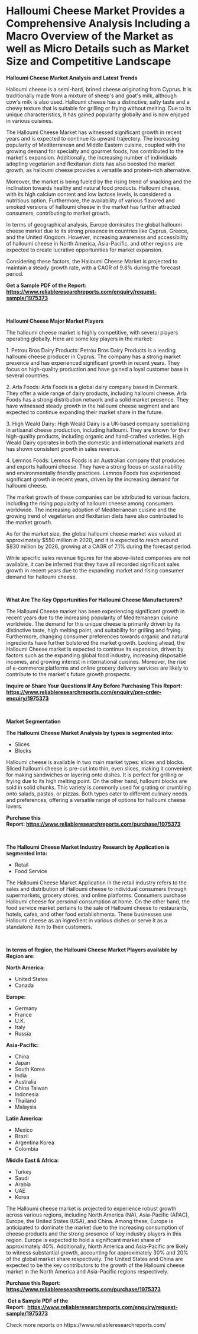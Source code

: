 <p><h1>Halloumi Cheese Market Provides a Comprehensive Analysis Including a Macro Overview of the Market as well as Micro Details such as Market Size and Competitive Landscape</h1></p><p><strong>Halloumi Cheese Market Analysis and Latest Trends</strong></p>
<p><p>Halloumi cheese is a semi-hard, brined cheese originating from Cyprus. It is traditionally made from a mixture of sheep's and goat's milk, although cow's milk is also used. Halloumi cheese has a distinctive, salty taste and a chewy texture that is suitable for grilling or frying without melting. Due to its unique characteristics, it has gained popularity globally and is now enjoyed in various cuisines.</p><p>The Halloumi Cheese Market has witnessed significant growth in recent years and is expected to continue its upward trajectory. The increasing popularity of Mediterranean and Middle Eastern cuisine, coupled with the growing demand for specialty and gourmet foods, has contributed to the market's expansion. Additionally, the increasing number of individuals adopting vegetarian and flexitarian diets has also boosted the market growth, as halloumi cheese provides a versatile and protein-rich alternative.</p><p>Moreover, the market is being fueled by the rising trend of snacking and the inclination towards healthy and natural food products. Halloumi cheese, with its high calcium content and low lactose levels, is considered a nutritious option. Furthermore, the availability of various flavored and smoked versions of halloumi cheese in the market has further attracted consumers, contributing to market growth.</p><p>In terms of geographical analysis, Europe dominates the global halloumi cheese market due to its strong presence in countries like Cyprus, Greece, and the United Kingdom. However, increasing awareness and accessibility of halloumi cheese in North America, Asia-Pacific, and other regions are expected to create lucrative opportunities for market expansion.</p><p>Considering these factors, the Halloumi Cheese Market is projected to maintain a steady growth rate, with a CAGR of 9.8% during the forecast period.</p></p>
<p><strong>Get a Sample PDF of the Report:&nbsp; <a href="https://www.reliableresearchreports.com/enquiry/request-sample/1975373">https://www.reliableresearchreports.com/enquiry/request-sample/1975373</a></strong></p>
<p>&nbsp;</p>
<p><strong>Halloumi Cheese Major Market Players</strong></p>
<p><p>The halloumi cheese market is highly competitive, with several players operating globally. Here are some key players in the market:</p><p>1. Petrou Bros Dairy Products: Petrou Bros Dairy Products is a leading halloumi cheese producer in Cyprus. The company has a strong market presence and has experienced significant growth in recent years. They focus on high-quality production and have gained a loyal customer base in several countries.</p><p>2. Arla Foods: Arla Foods is a global dairy company based in Denmark. They offer a wide range of dairy products, including halloumi cheese. Arla Foods has a strong distribution network and a solid market presence. They have witnessed steady growth in the halloumi cheese segment and are expected to continue expanding their market share in the future.</p><p>3. High Weald Dairy: High Weald Dairy is a UK-based company specializing in artisanal cheese production, including halloumi. They are known for their high-quality products, including organic and hand-crafted varieties. High Weald Dairy operates in both the domestic and international markets and has shown consistent growth in sales revenue.</p><p>4. Lemnos Foods: Lemnos Foods is an Australian company that produces and exports halloumi cheese. They have a strong focus on sustainability and environmentally friendly practices. Lemnos Foods has experienced significant growth in recent years, driven by the increasing demand for halloumi cheese.</p><p>The market growth of these companies can be attributed to various factors, including the rising popularity of halloumi cheese among consumers worldwide. The increasing adoption of Mediterranean cuisine and the growing trend of vegetarian and flexitarian diets have also contributed to the market growth.</p><p>As for the market size, the global halloumi cheese market was valued at approximately $550 million in 2020, and it is expected to reach around $830 million by 2026, growing at a CAGR of 7.1% during the forecast period.</p><p>While specific sales revenue figures for the above-listed companies are not available, it can be inferred that they have all recorded significant sales growth in recent years due to the expanding market and rising consumer demand for halloumi cheese.</p></p>
<p>&nbsp;</p>
<p><strong>What Are The Key Opportunities For Halloumi Cheese Manufacturers?</strong></p>
<p><p>The Halloumi Cheese market has been experiencing significant growth in recent years due to the increasing popularity of Mediterranean cuisine worldwide. The demand for this unique cheese is primarily driven by its distinctive taste, high melting point, and suitability for grilling and frying. Furthermore, changing consumer preferences towards organic and natural ingredients have further bolstered the market growth. Looking ahead, the Halloumi Cheese market is expected to continue its expansion, driven by factors such as the expanding global food industry, increasing disposable incomes, and growing interest in international cuisines. Moreover, the rise of e-commerce platforms and online grocery delivery services are likely to contribute to the market's future growth prospects.</p></p>
<p><strong>Inquire or Share Your Questions If Any Before Purchasing This Report: <a href="https://www.reliableresearchreports.com/enquiry/pre-order-enquiry/1975373">https://www.reliableresearchreports.com/enquiry/pre-order-enquiry/1975373</a></strong></p>
<p>&nbsp;</p>
<p><strong>Market Segmentation</strong></p>
<p><strong>The Halloumi Cheese Market Analysis by types is segmented into:</strong></p>
<p><ul><li>Slices</li><li>Blocks</li></ul></p>
<p><p>Halloumi cheese is available in two main market types: slices and blocks. Sliced halloumi cheese is pre-cut into thin, even slices, making it convenient for making sandwiches or layering onto dishes. It is perfect for grilling or frying due to its high melting point. On the other hand, halloumi blocks are sold in solid chunks. This variety is commonly used for grating or crumbling onto salads, pastas, or pizzas. Both types cater to different culinary needs and preferences, offering a versatile range of options for halloumi cheese lovers.</p></p>
<p><strong>Purchase this Report:&nbsp;<a href="https://www.reliableresearchreports.com/purchase/1975373">https://www.reliableresearchreports.com/purchase/1975373</a></strong></p>
<p>&nbsp;</p>
<p><strong>The Halloumi Cheese Market Industry Research by Application is segmented into:</strong></p>
<p><ul><li>Retail</li><li>Food Service</li></ul></p>
<p><p>The Halloumi Cheese Market Application in the retail industry refers to the sales and distribution of Halloumi cheese to individual consumers through supermarkets, grocery stores, and online platforms. Consumers purchase Halloumi cheese for personal consumption at home. On the other hand, the food service market pertains to the sale of Halloumi cheese to restaurants, hotels, cafes, and other food establishments. These businesses use Halloumi cheese as an ingredient in various dishes or serve it as a standalone item to their customers.</p></p>
<p>&nbsp;</p>
<p><strong>In terms of Region, the Halloumi Cheese Market Players available by Region are:</strong></p>
<p>
    <p> <strong> North America: </strong>
        <ul>
            <li>United States</li>
            <li>Canada</li>
        </ul>
        </p> 
    <p> <strong> Europe: </strong>
        <ul>
            <li>Germany</li>
            <li>France</li>
            <li>U.K.</li>
            <li>Italy</li>
            <li>Russia</li>
        </ul>
        </p> 
    <p> <strong> Asia-Pacific: </strong>
        <ul>
            <li>China</li>
            <li>Japan</li>
            <li>South Korea</li>
            <li>India</li>
            <li>Australia</li>
            <li>China Taiwan</li>
            <li>Indonesia</li>
            <li>Thailand</li>
            <li>Malaysia</li>
        </ul>
        </p> 
    <p> <strong> Latin America: </strong>
        <ul>
            <li>Mexico</li>
            <li>Brazil</li>
            <li>Argentina Korea</li>
            <li>Colombia</li>
        </ul>
        </p> 
    <p> <strong> Middle East & Africa: </strong>
        <ul>
            <li>Turkey</li>
            <li>Saudi</li>
            <li>Arabia</li>
            <li>UAE</li>
            <li>Korea</li>
        </ul>
    </p>
    </p>
<p><p>The Halloumi cheese market is projected to experience robust growth across various regions, including North America (NA), Asia-Pacific (APAC), Europe, the United States (USA), and China. Among these, Europe is anticipated to dominate the market due to the increasing consumption of cheese products and the strong presence of key industry players in this region. Europe is expected to hold a significant market share of approximately 40%. Additionally, North America and Asia-Pacific are likely to witness substantial growth, accounting for approximately 30% and 20% of the global market share respectively. The United States and China are expected to be the key contributors to the growth of the Halloumi cheese market in the North America and Asia-Pacific regions respectively.</p></p>
<p><strong>Purchase this Report: <a href="https://www.reliableresearchreports.com/purchase/1975373">https://www.reliableresearchreports.com/purchase/1975373</a></strong></p>
<p>&nbsp;<strong>Get a Sample PDF of the Report:&nbsp;&nbsp;<a href="https://www.reliableresearchreports.com/enquiry/request-sample/1975373">https://www.reliableresearchreports.com/enquiry/request-sample/1975373</a></strong></p>
<p><strong></strong></p>
<p>Check more reports on https://www.reliableresearchreports.com/</p>